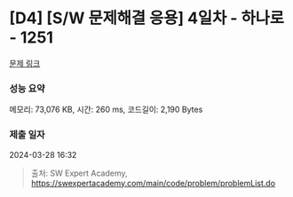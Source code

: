 # [D4] [S/W 문제해결 응용] 4일차 - 하나로 - 1251 

[문제 링크](https://swexpertacademy.com/main/code/problem/problemDetail.do?contestProbId=AV15StKqAQkCFAYD) 

### 성능 요약

메모리: 73,076 KB, 시간: 260 ms, 코드길이: 2,190 Bytes

### 제출 일자

2024-03-28 16:32



> 출처: SW Expert Academy, https://swexpertacademy.com/main/code/problem/problemList.do